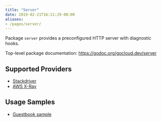 ```yaml
---
title: "Server"
date: 2019-02-21T16:21:29-08:00
aliases:
- /pages/server/
---
```


Package `server` provides a preconfigured HTTP server with diagnostic hooks.

<!--more-->

Top-level package documentation: https://godoc.org/gocloud.dev/server

## Supported Providers

* [Stackdriver](https://godoc.org/gocloud.dev/server/sdserver)
* [AWS X-Ray](https://godoc.org/gocloud.dev/server/xrayserver)

## Usage Samples

* [Guestbook
  sample](https://github.com/google/go-cloud/tree/master/samples/guestbook)
